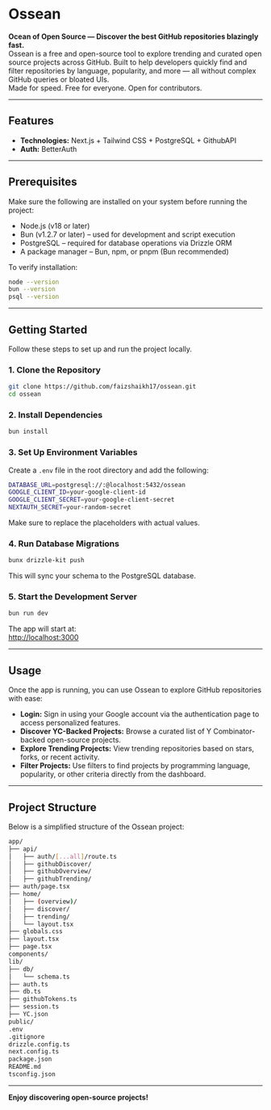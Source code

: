 
# Ossean

**Ocean of Open Source — Discover the best GitHub repositories blazingly fast.**  
Ossean is a free and open-source tool to explore trending and curated open source projects across GitHub. Built to help developers quickly find and filter repositories by language, popularity, and more — all without complex GitHub queries or bloated UIs.  
Made for speed. Free for everyone. Open for contributors.

---

## Features

- **Technologies:** Next.js + Tailwind CSS + PostgreSQL + GithubAPI  
- **Auth:** BetterAuth

---

## Prerequisites

Make sure the following are installed on your system before running the project:

- Node.js (v18 or later)
- Bun (v1.2.7 or later) – used for development and script execution
- PostgreSQL – required for database operations via Drizzle ORM
- A package manager – Bun, npm, or pnpm (Bun recommended)

To verify installation:

```sh
node --version
bun --version
psql --version
```

---

## Getting Started

Follow these steps to set up and run the project locally.

### 1. Clone the Repository

```sh
git clone https://github.com/faizshaikh17/ossean.git
cd ossean
```

### 2. Install Dependencies

```sh
bun install
```

### 3. Set Up Environment Variables

Create a `.env` file in the root directory and add the following:

```sh
DATABASE_URL=postgresql://:@localhost:5432/ossean
GOOGLE_CLIENT_ID=your-google-client-id
GOOGLE_CLIENT_SECRET=your-google-client-secret
NEXTAUTH_SECRET=your-random-secret
```

Make sure to replace the placeholders with actual values.

### 4. Run Database Migrations

```sh
bunx drizzle-kit push
```

This will sync your schema to the PostgreSQL database.

### 5. Start the Development Server

```sh
bun run dev
```

The app will start at:  
[http://localhost:3000](http://localhost:3000)

---

## Usage

Once the app is running, you can use Ossean to explore GitHub repositories with ease:

- **Login:** Sign in using your Google account via the authentication page to access personalized features.
- **Discover YC-Backed Projects:** Browse a curated list of Y Combinator-backed open-source projects.
- **Explore Trending Projects:** View trending repositories based on stars, forks, or recent activity.
- **Filter Projects:** Use filters to find projects by programming language, popularity, or other criteria directly from the dashboard.

---

## Project Structure

Below is a simplified structure of the Ossean project:

```sh
app/
├── api/
│   ├── auth/[...all]/route.ts
│   ├── githubDiscover/
│   ├── githubOverview/
│   ├── githubTrending/
├── auth/page.tsx
├── home/
│   ├── (overview)/
│   ├── discover/
│   ├── trending/
│   └── layout.tsx
├── globals.css
├── layout.tsx
├── page.tsx
components/
lib/
├── db/
│   └── schema.ts
├── auth.ts
├── db.ts
├── githubTokens.ts
├── session.ts
├── YC.json
public/
.env
.gitignore
drizzle.config.ts
next.config.ts
package.json
README.md
tsconfig.json
```

---

**Enjoy discovering open-source projects!**
